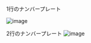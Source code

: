 1行のナンバープレート


![image](https://github.com/user-attachments/assets/1bd8b8c9-2233-46da-9a55-e2b952a0707c)



2行のナンバープレート
![image](https://github.com/user-attachments/assets/234ce86d-2806-4063-a930-9e62a6bf1a6d)




